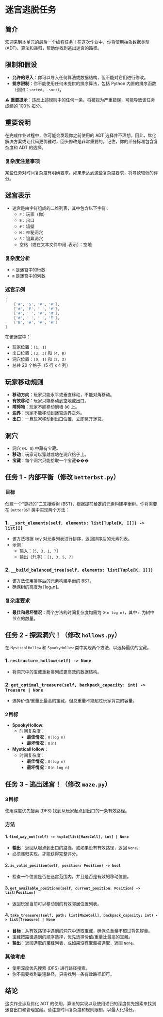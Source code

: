 # 迷宫逃脱任务

## 简介

欢迎来到本单元的最后一个编程任务！在这次作业中，你将使用抽象数据类型 (ADT)、算法和递归，帮助你找到逃出迷宫的路径。

## 限制和假设

- **允许的导入**：你可以导入任何算法或数据结构，但不能对它们进行修改。
- **排序限制**：你不能使用任何未提供的排序算法，包括 Python 内置的排序函数（例如：`sorted`、`.sort`）。

⚠️ **重要提示**：违反上述规则中的任何一条，将被视为严重错误，可能导致该任务成绩的 100% 扣分。

## 重要说明

在完成作业过程中，你可能会发现你之前使用的 ADT 选择并不理想。因此，优化解决方案或让代码更优雅时，回头修改是非常重要的。记住，你的评分标准包含复杂度和 ADT 的选择。

### 复杂度注意事项

某些任务对时间复杂度有明确要求。如果未达到这些复杂度要求，将导致较低的评分。

## 迷宫表示

- 迷宫是由字符组成的二维列表，其中包含以下字符：
  - `P`：玩家（你）
  - `E`：出口
  - `#`：墙壁
  - `M`：神秘洞穴
  - `S`：诡异洞穴
  - 空格（或在文本文件中用`.`表示）：空地

### 复杂度分析

- `n` 是迷宫中的行数
- `m` 是迷宫中的列数

### 迷宫示例

```python
[
    ['#', 'S', '#', '#'],
    ['#', 'P', ' ', '#'],
    ['#', ' ', '#', 'M'],
    ['#', ' ', ' ', 'E'],
    ['E', '#', '#', '#']
]
```

在该迷宫中：

- 玩家位置：`(1, 1)`
- 出口位置：`(3, 3)` 和 `(4, 0)`
- 洞穴位置：`(0, 1)` 和 `(2, 3)`
- 总共 20 个格子（5 行 x 4 列）

## 玩家移动规则

- **移动方向**：玩家只能水平或垂直移动，不能对角移动。
- **有效移动**：玩家只能移动到空地或出口。
- **障碍物**：玩家不能移动到墙 (`#`) 上。
- **边界**：玩家不能移动到迷宫边界之外。
- **出口**：一旦玩家移动到出口位置，立即离开迷宫。

## 洞穴

- 洞穴 (`M`、`S`) 中藏有宝藏。
- **移动**：玩家可以穿越或站在洞穴格子上。
- **宝藏**：每个洞穴只能拾取一个宝藏���

## 任务 1 - 内部平衡（修改 `betterbst.py`）

### 目标

创建一个“更好的”二叉搜索树 (BST)，根据提前给定的元素构建平衡树。你将需要在 `BetterBST` 类中实现两个方法：

### 1. `__sort_elements(self, elements: list[Tuple[K, I]]) -> list[I]`

- 该方法根据 key 对元素列表进行排序，返回排序后的元素列表。
- 示例：
  - 输入：`[5, 3, 1, 7]`
  - 输出（升序）：`[1, 3, 5, 7]`

### 2. `__build_balanced_tree(self, elements: list[Tuple[K, I]])`

- 该方法使用排序后的元素构建平衡的 BST。
- 确保树的高度为 ⌈log₂n⌉。

### 复杂度要求

- **最佳和最坏情况**：两个方法的时间复杂度均需为 `O(n log n)`，其中 `n` 为树中节点的数量。

## 任务 2 - 探索洞穴！（修改 `hollows.py`）

在 `MysticalHollow` 和 `SpookyHollow` 类中实现两个方法，以选择最优的宝藏。

### 1. `restructure_hollow(self) -> None`

- 将洞穴中的宝藏重新排列成更高效的数据结构。

### 2. `get_optimal_treasure(self, backpack_capacity: int) -> Treasure | None`

- 选择价值/重量比最高的宝藏，但总重量不能超过玩家背包的容量。

### 2目标

- **SpookyHollow**:
  - 时间复杂度：
    - **最佳情况**：`O(log n)`
    - **最坏情况**：`O(n)`
- **MysticalHollow**：
  - 时间复杂度：
    - **最佳情况**：`O(log n)`
    - **最坏情况**：`O(n log n)`

## 任务 3 - 逃出迷宫！（修改 `maze.py`）

### 3目标

使用深度优先搜索 (DFS) 找到从玩家起点到出口的一条有效路径。

### 方法

#### 1. `find_way_out(self) -> tuple[list[MazeCell], int] | None`

- **输出**：返回从起点到出口的路径，或如果没有有效路径，返回 `None`。
- 必须递归实现，才能获得完整评分。

#### 2. `is_valid_position(self, position: Position) -> bool`

- 检查一个位置是否在迷宫范围内，并且是否是有效的移动位置。

#### 3. `get_available_positions(self, current_position: Position) -> list[Position]`

- 返回玩家当前可以移动到的有效邻居位置列表。

#### 4. `take_treasures(self, path: list[MazeCell], backpack_capacity: int) -> list[Treasure] | None`

- **目标**：从有效路径中遇到的洞穴中选取宝藏，确保总重量不超过背包容量。
- 宝藏按路径遇到的顺序选择，优先选择价值/重量比最高的宝藏。
- **输出**：返回选取的宝藏列表，或如果没有宝藏被选取，返回 `None`。

### 其他考虑

- 使用深度优先搜索 (DFS) 进行路径搜索。
- 你不需要找到最短路径，只需找到一条有效路径即可。

## 结论

这次作业涉及优化 ADT 的使用，算法的实现以及使用递归的深度优先搜索来找到迷宫出口和管理宝藏。请注意时间复杂度和规则限制，以最大化得分。
